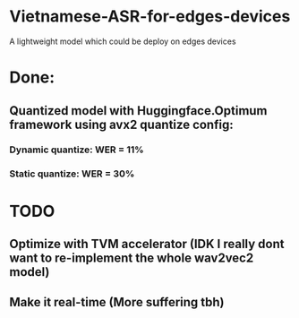# Vietnamese-ASR-for-edges-devices
A lightweight model which could be deploy on edges devices
# Done: 
## Quantized model with Huggingface.Optimum framework using avx2 quantize config:
### Dynamic quantize: WER = 11%
### Static quantize: WER = 30%

# TODO
## Optimize with TVM accelerator (IDK I really dont want to re-implement the whole wav2vec2 model)
## Make it real-time (More suffering tbh)

